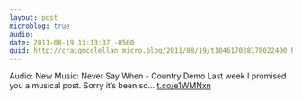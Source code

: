 ```yaml
---
layout: post
microblog: true
audio: 
date: 2011-08-19 13:13:37 -0500
guid: http://craigmcclellan.micro.blog/2011/08/19/t104617028178022400.html
---
```

Audio: New Music: Never Say When - Country Demo Last week I promised you a musical post. Sorry it’s been so... [t.co/e1WMNxn](http://t.co/e1WMNxn)
